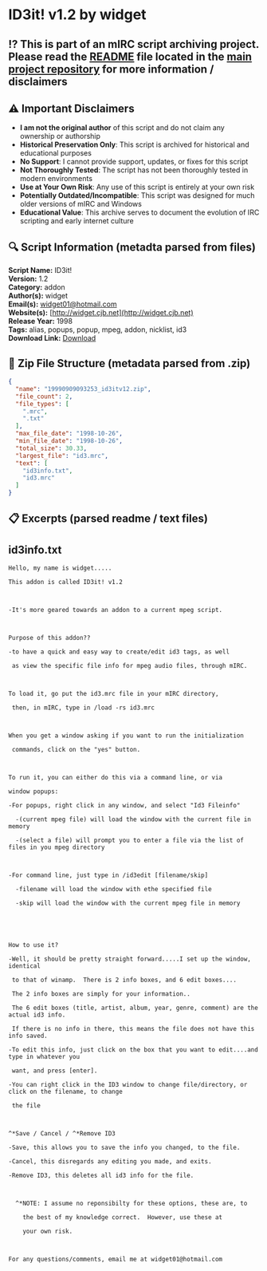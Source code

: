 # ID3it! v1.2 by widget

## ⁉️ This is part of an mIRC script archiving project. Please read the [README](https://github.com/sorzkode/mirc_scripts_archive/blob/main/README.md) file located in the [main project repository](https://github.com/sorzkode/mirc_scripts_archive) for more information / disclaimers  

## ⚠️ Important Disclaimers

- **I am not the original author** of this script and do not claim any ownership or authorship
- **Historical Preservation Only**: This script is archived for historical and educational purposes
- **No Support**: I cannot provide support, updates, or fixes for this script
- **Not Thoroughly Tested**: The script has not been thoroughly tested in modern environments
- **Use at Your Own Risk**: Any use of this script is entirely at your own risk
- **Potentially Outdated/Incompatible**: This script was designed for much older versions of mIRC and Windows
- **Educational Value**: This archive serves to document the evolution of IRC scripting and early internet culture

## 🔍 Script Information (metadta parsed from files)

**Script Name:** ID3it!  
**Version:** 1.2  
**Category:** addon  
**Author(s):** widget  
**Email(s):** <widget01@hotmail.com>  
**Website(s):** [http://widget.cjb.net](http://widget.cjb.net)  
**Release Year:** 1998  
**Tags:** alias, popups, popup, mpeg, addon, nicklist, id3  
**Download Link:** [Download](https://github.com/sorzkode/mirc_scripts_archive/raw/main/hawkee.com/19990909093253_id3itv12/19990909093253_id3itv12.zip)  

## 📂 Zip File Structure (metadata parsed from .zip)

```json
{
  "name": "19990909093253_id3itv12.zip",
  "file_count": 2,
  "file_types": [
    ".mrc",
    ".txt"
  ],
  "max_file_date": "1998-10-26",
  "min_file_date": "1998-10-26",
  "total_size": 30.33,
  "largest_file": "id3.mrc",
  "text": [
    "id3info.txt",
    "id3.mrc"
  ]
}
```

## 📋 Excerpts (parsed readme / text files)

## id3info.txt

```text
Hello, my name is widget.....
This addon is called ID3it! v1.2

-It's more geared towards an addon to a current mpeg script.

Purpose of this addon??
-to have a quick and easy way to create/edit id3 tags, as well
 as view the specific file info for mpeg audio files, through mIRC.

To load it, go put the id3.mrc file in your mIRC directory, 
 then, in mIRC, type in /load -rs id3.mrc 

When you get a window asking if you want to run the initialization
 commands, click on the "yes" button.

To run it, you can either do this via a command line, or via
window popups:
-For popups, right click in any window, and select "Id3 Fileinfo"
  -(current mpeg file) will load the window with the current file in memory
  -(select a file) will prompt you to enter a file via the list of files in you mpeg directory

-For command line, just type in /id3edit [filename/skip]
  -filename will load the window with ethe specified file
  -skip will load the window with the current mpeg file in memory


How to use it? 
-Well, it should be pretty straight forward.....I set up the window, identical
 to that of winamp.  There is 2 info boxes, and 6 edit boxes....
 The 2 info boxes are simply for your information..
 The 6 edit boxes (title, artist, album, year, genre, comment) are the actual id3 info.
 If there is no info in there, this means the file does not have this info saved.
-To edit this info, just click on the box that you want to edit....and type in whatever you
 want, and press [enter].
-You can right click in the ID3 window to change file/directory, or click on the filename, to change
 the file

^*Save / Cancel / ^*Remove ID3
-Save, this allows you to save the info you changed, to the file.
-Cancel, this disregards any editing you made, and exits.
-Remove ID3, this deletes all id3 info for the file.

  ^*NOTE: I assume no reponsibilty for these options, these are, to 
	the best of my knowledge correct.  However, use these at
	your own risk.

For any questions/comments, email me at widget01@hotmail.com 
```
